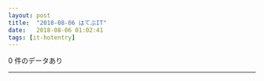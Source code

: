 ```yaml
---
layout: post
title:  "2018-08-06 はてぶIT"
date:   2018-08-06 01:02:41
tags: [it-hotentry]
---
```

0 件のデータあり

<hr>
